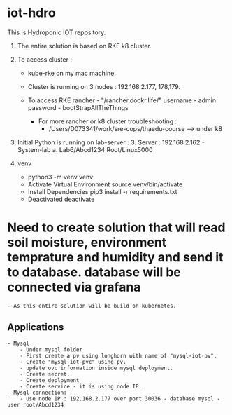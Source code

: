 # iot-hdro
This is Hydroponic IOT repository.

1. The entire solution is based on RKE k8 cluster. 
2. To access cluster :
    - kube-rke on my mac machine.
    - Cluster is running on 3 nodes : 192.168.2.177, 178,179.
    - To access RKE rancher - "/rancher.dockr.life/"
        username - admin
        password - bootStrapAllTheThings

        - For more rancher or k8 cluster troubleshooting :
            - /Users/D073341/work/sre-cops/thaedu-course --> under k8
3. Initial Python is running on lab-server : 
        3. Server : 192.168.2.162 - System-lab
            a. Lab6/Abcd1234
                Root/Linux5000

4.  venv
    - python3 -m venv venv
    - Activate Virtual Environment
        source venv/bin/activate
    - Install Dependencies
        pip3 install -r requirements.txt
    - Deactivated
        deactivate




# Need to create solution that will read soil moisture, environment temprature and humidity and send it to database. database will be connected via grafana
    - As this entire solution will be build on kubernetes.
    

## Applications
    - Mysql
        - Under mysql folder
        - First create a pv using longhorn with name of "mysql-iot-pv".
        - Create "mysql-iot-pvc" using pv.
        - update ovc information inside mysql deployment. 
        - Create secret.
        - Create deployment
        - Create service - it is using node IP.
    - Mysql connection:
        - Use node IP : 192.168.2.177 over port 30036 - database mysql - user root/Abcd1234

        
